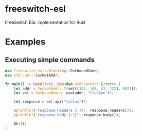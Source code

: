 # freeswitch-esl

FreeSwitch ESL implementation for Rust

# Examples

## Executing simple commands

```rust
use freeswitch_esl::blocking::OutboundConn;
use std::net::SocketAddr;

fn main() -> Result<(), Box<dyn std::error::Error>> {
    let addr = SocketAddr::from(([192, 168, 43, 222], 8021));
    let esl = OutboundConn::new(addr, "ClueCon")?;

    let response = esl.api("status")?;

    eprintln!("response headers {:?}", response.headers());
    eprintln!("response body {:?}", response.body());

    Ok(())
}


```
